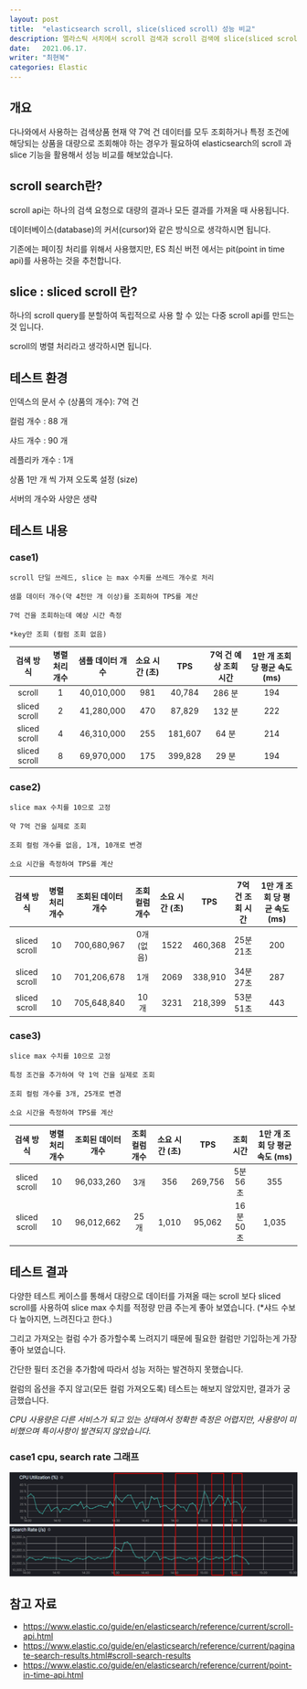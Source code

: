 ```yaml
---
layout: post
title:  "elasticsearch scroll, slice(sliced scroll) 성능 비교"
description: 엘라스틱 서치에서 scroll 검색과 scroll 검색에 slice(sliced scroll)를 활용하여 성능 비교"
date:   2021.06.17. 
writer: "최현복"
categories: Elastic
---
```


## 개요
다나와에서 사용하는 검색상품 현재 약 7억 건 데이터를 모두 조회하거나 특정 조건에 해당되는 상품을 대량으로 조회해야 하는 경우가 필요하여
elasticsearch의 scroll 과 slice 기능을 활용해서 성능 비교를 해보았습니다.



## scroll search란?
scroll api는 하나의 검색 요청으로 대량의 결과나 모든 결과를 가져올 때 사용됩니다.

데이터베이스(database)의 커서(cursor)와 같은 방식으로 생각하시면 됩니다.

기존에는 페이징 처리를 위해서 사용했지만, ES 최신 버전 에서는 pit(point in time api)를 사용하는 것을 추천합니다.



## slice : sliced scroll 란?
하나의 scroll query를 분할하여 독립적으로 사용 할 수 있는 다중 scroll api를 만드는 것 입니다.

scroll의 병렬 처리라고 생각하시면 됩니다.



## 테스트 환경
인덱스의 문서 수 (상품의 개수): 7억 건

컬럼 개수 : 88 개

샤드 개수 : 90 개

레플리카 개수 : 1개

상품 1만 개 씩 가져 오도록 설정 (size)

서버의 개수와 사양은 생략



## 테스트 내용
### case1) 
```
scroll 단일 쓰레드, slice 는 max 수치를 쓰레드 개수로 처리

샘플 데이터 개수(약 4천만 개 이상)를 조회하여 TPS를 계산

7억 건을 조회하는데 예상 시간 측정

*key만 조회 (컬럼 조회 없음)
```

| 검색 방식 | 병렬 처리 개수 | 샘플 데이터 개수 | 소요 시간 (초) | TPS | 7억 건 예상 조회 시간 | 1만 개 조회 당 평균 속도 (ms) |
| :---: | :---: | :---: | :---: | :---: | :---: | :---: |
| scroll | 1 | 40,010,000 | 981 | 40,784 | 286 분 | 194 |
| sliced scroll | 2 | 41,280,000 | 470 | 87,829 | 132 분 | 222 |
| sliced scroll | 4 | 46,310,000 | 255 | 181,607 | 64 분 | 214 |
| sliced scroll | 8 | 69,970,000 | 175 | 399,828 | 29 분 | 194 |



### case2) 
```
slice max 수치를 10으로 고정

약 7억 건을 실제로 조회

조회 컬럼 개수를 없음, 1개, 10개로 변경

소요 시간을 측정하여 TPS를 계산
```

| 검색 방식 | 병렬 처리 개수 | 조회된 데이터 개수  | 조회 컬럼 개수 | 소요 시간 (초) | TPS | 7억 건 조회 시간 | 1만 개 조회 당 평균 속도 (ms) |
| :---: | :---: | :---: | :---: | :---: | :---: | :---: | :---: |
| sliced scroll | 10 | 700,680,967 | 0개(없음) | 1522 | 460,368 | 25분 21초 | 200 |
| sliced scroll | 10 | 701,206,678 | 1개 | 2069 | 338,910 | 34분 27초 | 287 |
| sliced scroll | 10 | 705,648,840 | 10개 | 3231 | 218,399 | 53분 51초 | 443 |



### case3) 
```
slice max 수치를 10으로 고정

특정 조건을 추가하여 약 1억 건을 실제로 조회

조회 컬럼 개수를 3개, 25개로 변경

소요 시간을 측정하여 TPS를 계산
```

| 검색 방식 | 병렬 처리 개수 | 조회된 데이터 개수  | 조회 컬럼 개수 | 소요 시간 (초) | TPS | 조회 시간 | 1만 개 조회 당 평균 속도 (ms) | 
| :---: | :---: | :---: | :---: | :---: | :---: | :---: | :---: |
| sliced scroll | 10 | 96,033,260 | 3개 | 356 | 269,756 | 5분 56초 | 355 |
| sliced scroll | 10 | 96,012,662 | 25개 | 1,010 | 95,062 | 16분 50초 | 1,035 |



## 테스트 결과
다양한 테스트 케이스를 통해서 대량으로 데이터를 가져올 때는 scroll 보다 sliced scroll를 사용하여 slice max 수치를 적정량 만큼 주는게 좋아 보였습니다. (*샤드 수보다 높아지면, 느려진다고 한다.) 

그리고 가져오는 컬럼 수가 증가할수록 느려지기 때문에 필요한 컬럼만 기입하는게 가장 좋아 보였습니다. 

간단한 필터 조건을 추가함에 따라서 성능 저하는 발견하지 못했습니다.

컬럼의 옵션을 주지 않고(모든 컬럼 가져오도록) 테스트는 해보지 않았지만, 결과가 궁금했습니다.

*CPU 사용량은 다른 서비스가 되고 있는 상태여서 정확한 측정은 어렵지만, 사용량이 미비했으며 특이사항이 발견되지 않았습니다.*


### case1 cpu, search rate 그래프
![/images/2021-06-17-Elasticsearch-scroll-slice/2021-06-17_cpu.png](/images/2021-06-17-Elasticsearch-scroll-slice/2021-06-17_cpu.png)



## 참고 자료
- https://www.elastic.co/guide/en/elasticsearch/reference/current/scroll-api.html
- https://www.elastic.co/guide/en/elasticsearch/reference/current/paginate-search-results.html#scroll-search-results
- https://www.elastic.co/guide/en/elasticsearch/reference/current/point-in-time-api.html